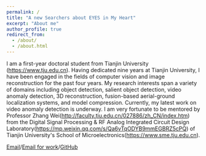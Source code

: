 ```yaml
---
permalink: /
title: "A new Searchers about EYES in My Heart"
excerpt: "About me"
author_profile: true
redirect_from: 
  - /about/
  - /about.html
---
```


   I am a first-year doctoral student from Tianjin University (https://www.tju.edu.cn). Having dedicated nine years at Tianjin University, I have been engaged in the fields of computer vision and image reconstruction for the past four years. My research interests span a variety of domains including object detection, salient object detection, video anomaly detection, 3D reconstruction, fusion-based aerial-ground localization systems, and model compression. Currently, my latest work on video anomaly detection is underway.
   I am very fortunate to be mentored by Professor Zhang Wei(http://faculty.tju.edu.cn/027886/zh_CN/index.htm) from the Digital Signal Processing & RF Analog Integrated Circuit Design Laboratory(https://mp.weixin.qq.com/s/Qa6vTqODYB9mmEGBRZ5cPQ) of Tianjin University's School of Microelectronics(https://www.sme.tju.edu.cn).

[Email](mailto：limingyang_tju@163.com)/[Email for work](limingyang97@tju.edu.cn)/[GitHub](https://github/LMY3RDtech)
